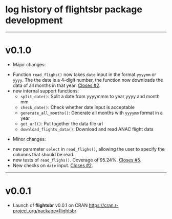 # log history of flightsbr package development

-------------------------------------------------------

# v0.1.0

* Major changes:
- Function `read_flighs()` now takes `date` input in the format `yyyymm` or `yyyy`. The the date is a 4-digit number, the function now downloads the data of all months in that year. [Closes #2](https://github.com/ipeaGIT/flightsbr/issues/1).
- new internal support functions:
  - `split_date()`: Split a date from yyyymmm to year yyyy and month mm
  - `check_date()`: Check whether date input is acceptable
  - `generate_all_months()`: Generate all months with `yyyymm` format in a year
  - `get_url()`: Put together the data file url
  - `download_flights_data()`: Download and read ANAC flight data

* Minor changes:
- new parameter `select` in `read_flighs()`, allowing the user to specify the columns that should be read.
- new tests of `read_flighs()`. Coverage of 95.24%. [Closes #5](https://github.com/ipeaGIT/flightsbr/issues/5).
- New checks on `date` input. [Closes #2](https://github.com/ipeaGIT/flightsbr/issues/2).


-------------------------------------------------------

# v0.0.1

* Launch of **flightsbr** v0.0.1 on CRAN https://cran.r-project.org/package=flightsbr
